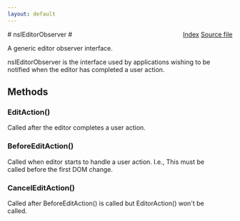 ```yaml
---
layout: default
---
```

<div class='links' style='float:right'><a href="../index.html">Index</a>
<a href="http://dxr.mozilla.org/mozilla-central/source/editor/nsIEditorObserver.idl">Source file</a>
</div>
# nsIEditorObserver #
  
A generic editor observer interface.   
<P>  
nsIEditorObserver is the interface used by applications wishing to be notified  
when the editor has completed a user action.   
  
  

## Methods ##

### EditAction() ###
   
Called after the editor completes a user action.  
  

### BeforeEditAction() ###
  
Called when editor starts to handle a user action.  I.e., This must be  
called before the first DOM change.  
  

### CancelEditAction() ###
  
Called after BeforeEditAction() is called but EditorAction() won't be  
called.  
  
